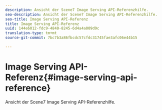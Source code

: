 ```yaml
---
description: Ansicht der Scene7 Image Serving API-Referenzhilfe.
seo-description: Ansicht der Scene7 Image Serving API-Referenzhilfe.
seo-title: Image Serving API-Referenz
title: Image Serving API-Referenz
uuid: 144e6012-fdc9-4840-8245-6d4a4a009d9c
translation-type: tm+mt
source-git-commit: 7bc7b3a86fbcdc57cfdc31745fae3afc06e44b15

---
```



# Image Serving API-Referenz{#image-serving-api-reference}

Ansicht der Scene7 Image Serving API-Referenzhilfe.

